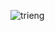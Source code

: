 ![trieng](https://user-images.githubusercontent.com/8933231/84325137-f70ea980-ab2e-11ea-9e9f-29bfe73896dc.gif)
